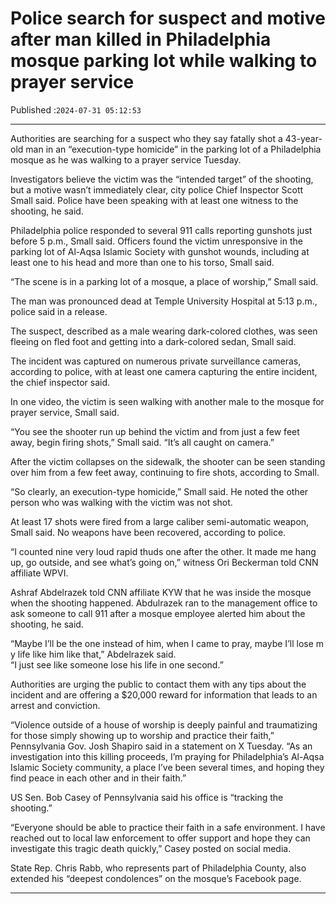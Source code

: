 # Police search for suspect and motive after man killed in Philadelphia mosque parking lot while walking to prayer service

Published :`2024-07-31 05:12:53`

---

Authorities are searching for a suspect who they say fatally shot a 43-year-old man in an “execution-type homicide” in the parking lot of a Philadelphia mosque as he was walking to a prayer service Tuesday.

Investigators believe the victim was the “intended target” of the shooting, but a motive wasn’t immediately clear, city police Chief Inspector Scott Small said. Police have been speaking with at least one witness to the shooting, he said.

Philadelphia police responded to several 911 calls reporting gunshots just before 5 p.m., Small said. Officers found the victim unresponsive in the parking lot of Al-Aqsa Islamic Society with gunshot wounds, including at least one to his head and more than one to his torso, Small said.

“The scene is in a parking lot of a mosque, a place of worship,” Small said.

The man was pronounced dead at Temple University Hospital at 5:13 p.m., police said in a release.

The suspect, described as a male wearing dark-colored clothes, was seen fleeing on fled foot and getting into a dark-colored sedan, Small said.

The incident was captured on numerous private surveillance cameras, according to police, with at least one camera capturing the entire incident, the chief inspector said.

In one video, the victim is seen walking with another male to the mosque for prayer service, Small said.

“You see the shooter run up behind the victim and from just a few feet away, begin firing shots,” Small said. “It’s all caught on camera.”

After the victim collapses on the sidewalk, the shooter can be seen standing over him from a few feet away, continuing to fire shots, according to Small.

“So clearly, an execution-type homicide,” Small said. He noted the other person who was walking with the victim was not shot.

At least 17 shots were fired from a large caliber semi-automatic weapon, Small said. No weapons have been recovered, according to police.

“I counted nine very loud rapid thuds one after the other. It made me hang up, go outside, and see what’s going on,” witness Ori Beckerman told CNN affiliate WPVI.

Ashraf Abdelrazek told CNN affiliate KYW that he was inside the mosque when the shooting happened. Abdulrazek ran to the management office to ask someone to call 911 after a mosque employee alerted him about the shooting, he said.

“Maybe I’ll be the one instead of him, when I came to pray, maybe I’ll lose my life like him like that,” Abdelrazek said. “I just see like someone lose his life in one second.”

Authorities are urging the public to contact them with any tips about the incident and are offering a $20,000 reward for information that leads to an arrest and conviction.

“Violence outside of a house of worship is deeply painful and traumatizing for those simply showing up to worship and practice their faith,” Pennsylvania Gov. Josh Shapiro said in a statement on X Tuesday. “As an investigation into this killing proceeds, I’m praying for Philadelphia’s Al-Aqsa Islamic Society community, a place I’ve been several times, and hoping they find peace in each other and in their faith.”

US Sen. Bob Casey of Pennsylvania said his office is “tracking the shooting.”

“Everyone should be able to practice their faith in a safe environment. I have reached out to local law enforcement to offer support and hope they can investigate this tragic death quickly,” Casey posted on social media.

State Rep. Chris Rabb, who represents part of Philadelphia County, also extended his “deepest condolences” on the mosque’s Facebook page.

---

